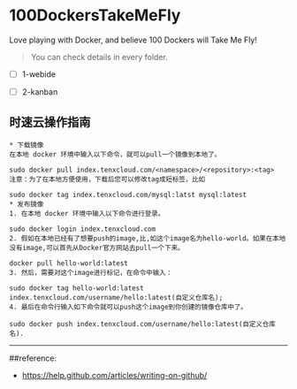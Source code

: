 # 100DockersTakeMeFly
Love playing with Docker, and believe 100 Dockers will Take Me Fly!

> You can check details in every folder.

- [ ] 1-webide
- [ ] 2-kanban





## 时速云操作指南

    * 下载镜像 
    在本地 docker 环境中输入以下命令，就可以pull一个镜像到本地了。

    sudo docker pull index.tenxcloud.com/<namespace>/<repository>:<tag>
    注意：为了在本地方便使用，下载后您可以修改tag成短标签，比如

    sudo docker tag index.tenxcloud.com/mysql:latst mysql:latest
    * 发布镜像
    1. 在本地 docker 环境中输入以下命令进行登录。

    sudo docker login index.tenxcloud.com
    2. 假如在本地已经有了想要push的image,比,如这个image名为hello-world。如果在本地没有image,可以首先从Docker官方网站去pull一个下来。

    docker pull hello-world:latest
    3. 然后，需要对这个image进行标记，在命令中输入：

    sudo docker tag hello-world:latest index.tenxcloud.com/username/hello:latest(自定义仓库名);
    4. 最后在命令行输入如下命令就可以push这个image到你创建的镜像仓库中了。

    sudo docker push index.tenxcloud.com/username/hello:latest(自定义仓库名).









----
##reference:  

- https://help.github.com/articles/writing-on-github/
